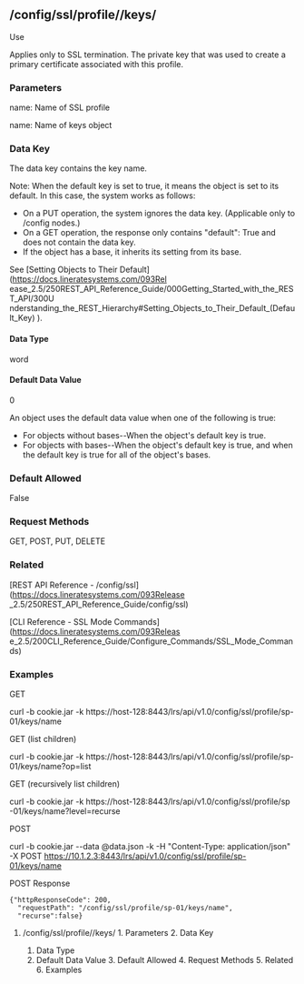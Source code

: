 ## /config/ssl/profile/<name>/keys/<name>

Use

Applies only to SSL termination. The private key that was used to create a
primary certificate associated with this profile.

### Parameters

name: Name of SSL profile

name: Name of keys object

### Data Key

The data key contains the key name.

Note: When the default key is set to true, it means the object is set to its
default. In this case, the system works as follows:

  * On a PUT operation, the system ignores the data key. (Applicable only to /config nodes.)
  * On a GET operation, the response only contains "default": True and does not contain the data key.
  * If the object has a base, it inherits its setting from its base.

See [Setting Objects to Their Default](https://docs.lineratesystems.com/093Rel
ease_2.5/250REST_API_Reference_Guide/000Getting_Started_with_the_REST_API/300U
nderstanding_the_REST_Hierarchy#Setting_Objects_to_Their_Default_(Default_Key)
).

#### Data Type

word

#### Default Data Value

0

An object uses the default data value when one of the following is true:

  * For objects without bases--When the object's default key is true.
  * For objects with bases--When the object's default key is true, and when the default key is true for all of the object's bases.

### Default Allowed

False

### Request Methods

GET, POST, PUT, DELETE

### Related

[REST API Reference - /config/ssl](https://docs.lineratesystems.com/093Release
_2.5/250REST_API_Reference_Guide/config/ssl)

[CLI Reference - SSL Mode Commands](https://docs.lineratesystems.com/093Releas
e_2.5/200CLI_Reference_Guide/Configure_Commands/SSL_Mode_Commands)

### Examples

GET

curl -b cookie.jar -k
https://host-128:8443/lrs/api/v1.0/config/ssl/profile/sp-01/keys/name

GET (list children)

curl -b cookie.jar -k
https://host-128:8443/lrs/api/v1.0/config/ssl/profile/sp-01/keys/name?op=list

GET (recursively list children)

curl -b cookie.jar -k https://host-128:8443/lrs/api/v1.0/config/ssl/profile/sp
-01/keys/name?level=recurse

POST

curl -b cookie.jar --data @data.json -k -H "Content-Type: application/json" -X
POST https://10.1.2.3:8443/lrs/api/v1.0/config/ssl/profile/sp-01/keys/name

POST Response

    
    
    {"httpResponseCode": 200,
      "requestPath": "/config/ssl/profile/sp-01/keys/name",
      "recurse":false}

  1. /config/ssl/profile/<name>/keys/<name>
    1. Parameters
    2. Data Key
      1. Data Type
      2. Default Data Value
    3. Default Allowed
    4. Request Methods
    5. Related
    6. Examples

